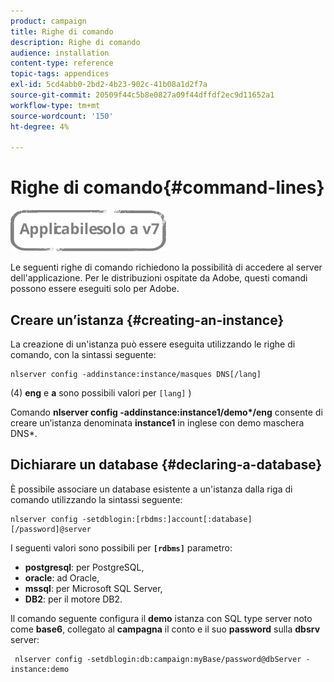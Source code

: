 ```yaml
---
product: campaign
title: Righe di comando
description: Righe di comando
audience: installation
content-type: reference
topic-tags: appendices
exl-id: 5cd4abb0-2bd2-4b23-902c-41b08a1d2f7a
source-git-commit: 20509f44c5b8e0827a09f44dffdf2ec9d11652a1
workflow-type: tm+mt
source-wordcount: '150'
ht-degree: 4%

---
```


# Righe di comando{#command-lines}

![](../../assets/v7-only.svg)

Le seguenti righe di comando richiedono la possibilità di accedere al server dell&#39;applicazione. Per le distribuzioni ospitate da Adobe, questi comandi possono essere eseguiti solo per Adobe.

## Creare un’istanza {#creating-an-instance}

La creazione di un&#39;istanza può essere eseguita utilizzando le righe di comando, con la sintassi seguente:

```
nlserver config -addinstance:instance/masques DNS[/lang]
```

(4) **eng** e **a** sono possibili valori per `[lang]` )

Comando **nlserver config -addinstance:instance1/demo&#42;/eng** consente di creare un’istanza denominata **instance1** in inglese con demo maschera DNS&#42;.

## Dichiarare un database {#declaring-a-database}

È possibile associare un database esistente a un&#39;istanza dalla riga di comando utilizzando la sintassi seguente:

```
nlserver config -setdblogin:[rbdms:]account[:database][/password]@server
```

I seguenti valori sono possibili per **`[rdbms]`** parametro:

* **postgresql**: per PostgreSQL,
* **oracle**: ad Oracle,
* **mssql**: per Microsoft SQL Server,
* **DB2**: per il motore DB2.

Il comando seguente configura il **demo** istanza con SQL type server noto come **base6**, collegato al **campagna** il conto e il suo **password** sulla **dbsrv** server:

```
 nlserver config -setdblogin:db:campaign:myBase/password@dbServer -instance:demo
```
